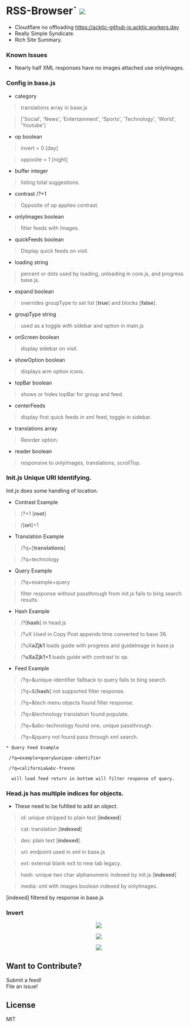# RSS-Browser` <img src='https://img.shields.io/github/license/acktic/acktic.github.io?style=social'>

  - Cloudflare no offloading https://acktic-github-io.acktic.workers.dev
  - Really Simple Syndicate.
  - Rich Site Summary.

### Known Issues

* Nearly half XML responses have no images attached use onlyImages.

### Config in base.js

* category
> translations array in base.js

>['Social', 'News', 'Entertainment', 'Sports', 'Technology', 'World', 'Youtube']


* op boolean<br>
> invert = 0 [day]

  > opposite = 1 [night]

* buffer integer
> listing total suggestions.

* contrast /?+1
> Opposite of op applies contrast.

* onlyImages boolean
> filter feeds with Images.

* quickFeeds boolean
> Display quick feeds on visit.

* loading string
> percent or dots used by loading, unloading in core.js, and progress base.js.

* expand boolean
> overrides groupType to set list [<b>true</b>] and blocks [<b>false</b>].

* groupType string
> used as a toggle with sidebar and option in main.js

* onScreen boolean
> display sidebar on visit.

* showOption boolean
> displays arm option icons.

* topBar boolean
>shows or hides topBar for group and feed.

* centerFeeds
> display first quick feeds in xml feed, toggle in sidebar.

* translations array
> Reorder option.

* reader boolean
> responsive to onlyImages, translations, scrollTop.


### Init.js Unique URI Identifying.

  Init.js does some handling of location.

  * Contrast Example
  > /?+1 [<b>root</b>]

  >  /[<b>uri</b>]+1

  * Translation Example
  > /?q=[<b>translations</b>]

  > /?q=technology

  * Query Example
  > /?q=example+query

  >  filter response without passthrough from init.js fails to bing search results.

  * Hash Example
  > /?[<b>hash</b>] in head.js

  > /?uX Used in Copy Post appends time converted to base 36.

  > /?uX<b>aZjk1</b> loads guide with progress and guideImage in base.js

  >  /?<b>uXaZjk1+1</b> loads guide with contrast to op.

  * Feed Example
  > /?q=&unique-identifier fallback to query fails to bing search.

  >/?q=&[<b>hash</b>] not supported filter response.

  >/?q=&tech menu objects found filter response.

  >/?q=&technology translation found populate.

  > /?q=&abc-technology found one, unique passthrough.

  > /?q=&jquery not found pass through xml search.<br>

    * Query Feed Example

     /?q=example+query&unique-identifier

     /?q=california&abc-fresno

      will load feed return in bottom will filter response of query.


### Head.js has multiple indices for objects.

  * These need to be fufilled to add an object.

  > id: unique stripped to plain text [<b>indexed</b>]

  > cat: translation [<b>indexed</b>]

  > des: plain text [<b>indexed</b>].

  > uri: endpoint used in xml in base.js

  > ext: external blank exit to new tab legacy.

  > hash: unique two char alphanumeric indexed by init.js [<b>indexed</b>]

  > media: xml with images boolean indexed by onlyImages.

 [indexed] filtered by response in base.js

### Invert

<p align='center'><img src='http://acktic.github.io/screenshots/invert.jpg'></p>

<p align='center'><img src='http://acktic.github.io/screenshots/air.jpg'></p>

<p align='center'><img src='http://acktic.github.io/screenshots/visual.jpg'></p>

Want to Contribute?
----

Submit a feed!<br>
File an issue!<br>

License
----

MIT
